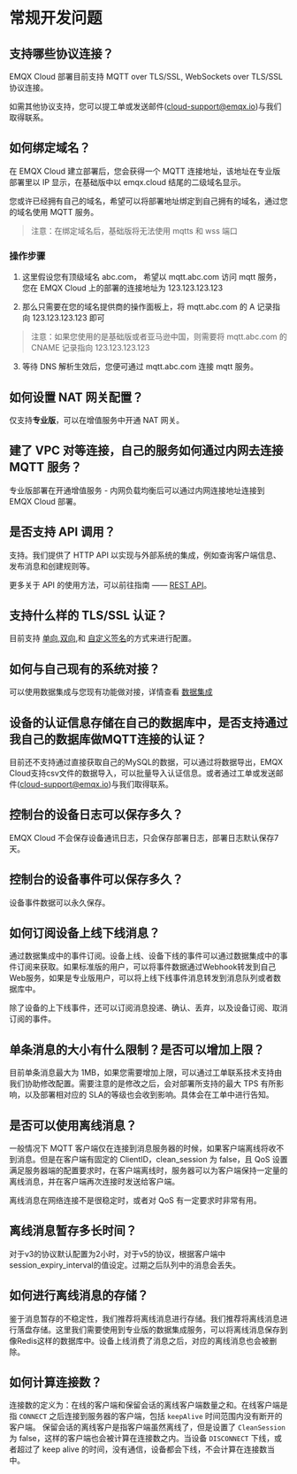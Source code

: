 # 常规开发问题


## 支持哪些协议连接？
EMQX Cloud 部署目前支持 MQTT over TLS/SSL, WebSockets over TLS/SSL 协议连接。

如需其他协议支持，您可以提工单或发送邮件(cloud-support@emqx.io)与我们取得联系。

## 如何绑定域名？

在 EMQX Cloud 建立部署后，您会获得一个 MQTT 连接地址，该地址在专业版部署里以 IP 显示，在基础版中以 emqx.cloud 结尾的二级域名显示。

您或许已经拥有自己的域名，希望可以将部署地址绑定到自己拥有的域名，通过您的域名使用 MQTT 服务。

> 注意：在绑定域名后，基础版将无法使用 mqtts 和 wss 端口

### 操作步骤
1. 这里假设您有顶级域名 abc.com， 希望以 mqtt.abc.com 访问 mqtt 服务，您在 EMQX Cloud 上的部署的连接地址为 123.123.123.123

2. 那么只需要在您的域名提供商的操作面板上，将 mqtt.abc.com 的 A 记录指向 123.123.123.123 即可

> 注意：如果您使用的是基础版或者亚马逊中国，则需要将 mqtt.abc.com 的 CNAME 记录指向 123.123.123.123

3. 等待 DNS 解析生效后，您便可通过 mqtt.abc.com 连接 mqtt 服务。

## 如何设置 NAT 网关配置？
仅支持**专业版**，可以在增值服务中开通 NAT 网关。

## 建了 VPC 对等连接，自己的服务如何通过内网去连接 MQTT 服务？
专业版部署在开通增值服务 - 内网负载均衡后可以通过内网连接地址连接到 EMQX Cloud 部署。

## 是否支持 API 调用？
支持。我们提供了 HTTP API 以实现与外部系统的集成，例如查询客户端信息、发布消息和创建规则等。

更多关于 API 的使用方法，可以前往指南 —— [REST API](../api/introduction.md)。

## 支持什么样的 TLS/SSL 认证？
目前支持 [单向](../deployments/tls_ssl.md),[双向](../deployments/tls_ssl.md),和 [自定义签名](../deployments/tls_ssl.md)的方式来进行配置。


## 如何与自己现有的系统对接？
可以使用数据集成与您现有功能做对接，详情查看 [数据集成](../rule_engine/introduction.md)

## 设备的认证信息存储在自己的数据库中，是否支持通过我自己的数据库做MQTT连接的认证？
目前还不支持通过直接获取自己的MySQL的数据，可以通过将数据导出，EMQX Cloud支持csv文件的数据导入，可以批量导入认证信息。或者通过工单或发送邮件(cloud-support@emqx.io)与我们取得联系。


## 控制台的设备日志可以保存多久？
EMQX Cloud 不会保存设备通讯日志，只会保存部署日志，部署日志默认保存7天。


## 控制台的设备事件可以保存多久？
设备事件数据可以永久保存。

## 如何订阅设备上线下线消息？
通过数据集成中的事件订阅。设备上线、设备下线的事件可以通过数据集成中的事件订阅来获取。如果标准版的用户，可以将事件数据通过Webhook转发到自己Web服务，如果是专业版用户，可以将上线下线事件消息转发到消息队列或者数据库中。

除了设备的上下线事件，还可以订阅消息投递、确认、丢弃，以及设备订阅、取消订阅的事件。

## 单条消息的大小有什么限制？是否可以增加上限？
目前单条消息最大为 1MB，如果您需要增加上限，可以通过工单联系技术支持由我们协助修改配置。需要注意的是修改之后，会对部署所支持的最大 TPS 有所影响，以及部署相对应的 SLA的等级也会收到影响。具体会在工单中进行告知。

## 是否可以使用离线消息？
一般情况下 MQTT 客户端仅在连接到消息服务器的时候，如果客户端离线将收不到消息。但是在客户端有固定的 ClientID，clean_session 为 false，且 QoS 设置满足服务器端的配置要求时，在客户端离线时，服务器可以为客户端保持一定量的离线消息，并在客户端再次连接时发送给客户端。

离线消息在网络连接不是很稳定时，或者对 QoS 有一定要求时非常有用。

## 离线消息暂存多长时间？
对于v3的协议默认配置为2小时，对于v5的协议，根据客户端中 session_expiry_interval的值设定。过期之后队列中的消息会丢失。

## 如何进行离线消息的存储？
鉴于消息暂存的不稳定性，我们推荐将离线消息进行存储。我们推荐将离线消息进行落盘存储。这里我们需要使用到专业版的数据集成服务，可以将离线消息保存到像Redis这样的数据库中。设备上线消费了消息之后，对应的离线消息也会被删除。

## 如何计算连接数？
连接数的定义为：在线的客户端和保留会话的离线客户端数量之和。在线客户端是指 `CONNECT` 之后连接到服务器的客户端，包括 `keepAlive` 时间范围内没有断开的客户端。 保留会话的离线客户是指客户端虽然离线了，但是设置了 `CleanSession` 为 false，这样的客户端也会被计算在连接数之内。当设备 `DISCONNECT` 下线，或者超过了 keep alive 的时间，没有通信，设备都会下线，不会计算在连接数当中。
